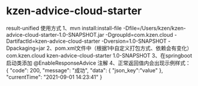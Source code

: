 # kzen-advice-cloud-starter
result-unified
使用方式
1、mvn install:install-file -Dfile=/Users/kzen/kzen-advice-cloud-starter-1.0-SNAPSHOT.jar -DgroupId=com.kzen.cloud -DartifactId=kzen-advice-cloud-starter -Dversion=1.0-SNAPSHOT -Dpackaging=jar
2、pom.xml文件中（根据1中自定义打包方式、依赖会有变化）
<dependency>
  <groupId>com.kzen.cloud</groupId>
  <artifactId>kzen-advice-cloud-starter</artifactId>
  <version>1.0-SNAPSHOT</version>
</dependency>
3、在springboot 启动类添加 @EnableResponseAdvice 注解
4、正常返回值内会出现示例样式：
{
    "code": 200,
    "message": "成功",
    "data": {
        "json_key":"value"
    },
    "currentTime": "2021-09-01 14:23:41"
}
